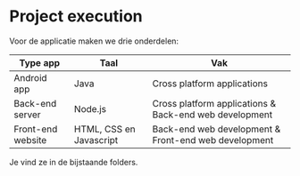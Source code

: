 # Project execution

Voor de applicatie maken we drie onderdelen:

Type app          | Taal                    | Vak                                                    
----------------- | ----------------------- | ------------------------------------------------------ 
Android app       | Java                    | Cross platform applications                            
Back-end server   | Node.js                 | Cross platform applications & Back-end web development 
Front-end website | HTML, CSS en Javascript | Back-end web development & Front-end web development   

Je vind ze in de bijstaande folders.